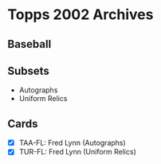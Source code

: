 # Topps 2002 Archives
## Baseball

## Subsets

- Autographs
- Uniform Relics

## Cards

- [x] TAA-FL: Fred Lynn (Autographs)<br>
- [x] TUR-FL: Fred Lynn (Uniform Relics)<br>
